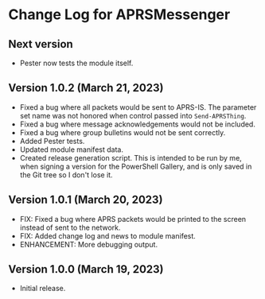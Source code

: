 # Change Log for APRSMessenger

## Next version
 - Pester now tests the module itself.

## Version 1.0.2 (March 21, 2023)
 - Fixed a bug where all packets would be sent to APRS-IS.  The parameter set name was not honored when control passed into `Send-APRSThing`.
 - Fixed a bug where message acknowledgements would not be included.
 - Fixed a bug where group bulletins would not be sent correctly.
 - Added Pester tests.
 - Updated module manifest data.
 - Created release generation script.  This is intended to be run by me, when signing a version for the PowerShell Gallery, and is only saved in the Git tree so I don't lose it.

## Version 1.0.1 (March 20, 2023)
 - FIX: Fixed a bug where APRS packets would be printed to the screen instead of sent to the network.
 - FIX: Added change log and news to module manifest.
 - ENHANCEMENT: More debugging output.

## Version 1.0.0 (March 19, 2023)
 - Initial release.